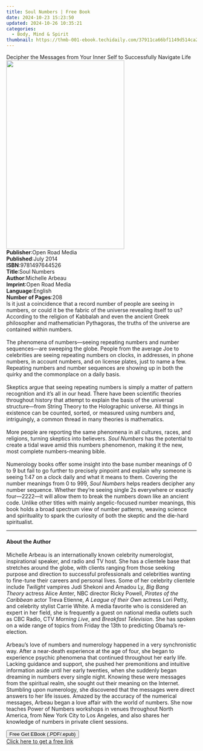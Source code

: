 ```yaml
---
title: Soul Numbers | Free Book
date: 2024-10-23 15:23:50
updated: 2024-10-26 10:35:21
categories:
  - Body, Mind & Spirit
thumbnail: https://thmb-001-ebook.techidaily.com/37911ca66bf1149d514ca20c1a1ea5e277f7560e9883b999b9dc8d4880a49dec.jpg
---
```

<main id="book-container">
  <div class="flex flex-col">
    <div class="book-brief flex-1 py-6 px-4 sm:p-6 md:py-10 md:px-8">
      <!-- brief-->
      <div class="book-brief-main">
        Decipher the Messages from Your Inner Self to Successfully Navigate Life
      </div>
    </div>
    <div
      class="book-meta-info flex-1 grid gap-4 col-start-1 col-end-3 row-start-1 sm:mb-6 sm:grid-cols-4 lg:gap-6 lg:col-start-2 lg:row-end-6 lg:row-span-6 lg:mb-0"
    >
      <div
        class="book-meta-info-left place-content-center mt-4 p-4 text-sm leading-6 col-start-2 col-span-2 dark:text-slate-400"
      >
        <img
          class="w-full h-500 object-cover rounded-lg sm:h-255 sm:col-span-2 lg:col-span-full"
          src="https://img-001-ebook.techidaily.com/e72a3e109a799f588c4facf109304f75baf8c9a85ace12b079ab1cb1e49799e9.jpg"
          alt=""
          width="312"
          height="500"
        />
      </div>
      <div
        class="book-meta-info-right mt-2 col-start-1 row-start-2 col-span-3 self-center"
      >
        <!-- meta data  -->
        <div class="flex flex-col px-4 md:px-8">
          <div class="flex-1">
            <strong>Publisher</strong>:<span class="px-2">Open Road Media</span>
          </div>
          <div class="flex-1">
            <strong>Published</strong>:<span class="px-2">July 2014</span>
          </div>
          <div class="flex-1">
            <strong>ISBN</strong>:<span class="px-2">9781497644526</span>
          </div>
          <div class="flex-1">
            <strong>Title</strong>:<span class="px-2">Soul Numbers</span>
          </div>
          <div class="flex-1">
            <strong>Author</strong>:<span class="px-2">Michelle Arbeau</span>
          </div>
          <div class="flex-1">
            <strong>Imprint</strong>:<span class="px-2">Open Road Media</span>
          </div>
          <div class="flex-1">
            <strong>Language</strong>:<span class="px-2">English</span>
          </div>
          <div class="flex-1">
            <strong>Number of Pages</strong>:<span class="px-2">208</span>
          </div>
        </div>
      </div>
    </div>
    <div class="book-description flex-1 py-6 px-4 sm:p-6 md:py-10 md:px-8">
      <div class="book-description-main">
        <div accordion-content="" id="description">
          Is it just a coincidence that a record number of people are seeing in
          numbers, or could it be the fabric of the universe revealing itself to
          us? According to the religion of Kabbalah and even the ancient Greek
          philosopher and mathematician Pythagoras, the truths of the universe
          are contained within numbers.<br /><br />
          The phenomena of numbers—seeing repeating numbers and number
          sequences—are sweeping the globe. People from the average Joe to
          celebrities are seeing repeating numbers on clocks, in addresses, in
          phone numbers, in account numbers, and on license plates, just to name
          a few. Repeating numbers and number sequences are showing up in both
          the quirky and the commonplace on a daily basis.<br /><br />
          Skeptics argue that seeing repeating numbers is simply a matter of
          pattern recognition and it’s all in our head. There have been
          scientific theories throughout history that attempt to explain the
          basis of the universal structure—from String Theory to the Holographic
          universe. All things in existence can be counted, sorted, or measured
          using numbers and, intriguingly, a common thread in many theories is
          mathematics.<br /><br />
          More people are reporting the same phenomena in all cultures, races,
          and religions, turning skeptics into believers.&nbsp;<i
            >Soul Numbers</i
          >&nbsp;has the potential to create a tidal wave amid this numbers
          phenomenon, making it the new, most complete numbers-meaning bible.<br /><br />
          Numerology books offer some insight into the base number meanings of 0
          to 9 but fail to go further to precisely pinpoint and explain why
          someone is seeing 1:47 on a clock daily and what it means to them.
          Covering the number meanings from 0 to 999,<i>&nbsp;Soul Numbers</i
          >&nbsp;helps readers decipher any number sequence. Whether they’re
          seeing single 2s everywhere or exactly four—2222—it will allow them to
          break the numbers down like an ancient code. Unlike other titles with
          mainly angelic-focused number meanings, this book holds a broad
          spectrum view of number patterns, weaving science and spirituality to
          spark the curiosity of both the skeptic and the die-hard spiritualist.
        </div>
        <div class="accordion-fader"></div>
      </div>
    </div>
    <div class="book-excerpts flex-1 py-6 px-4 sm:p-6 md:py-10 md:px-8">
      <!-- excerpts-->
      <div class="book-excerpts-main">
        <hr />
        <h4 class="placeholder placeholder-heading">
          <span>About the Author</span>
        </h4>
        <p>
          Michelle Arbeau is an internationally known celebrity numerologist,
          inspirational speaker, and radio and TV host. She has a clientele base
          that stretches around the globe, with clients ranging from those
          seeking purpose and direction to successful professionals and
          celebrities wanting to fine-tune their careers and personal lives.
          Some of her celebrity clientele
          include&nbsp;<i>Twilight</i>&nbsp;vampires Judi Shekoni and Amadou
          Ly,&nbsp;<i>Big Bang Theory</i>&nbsp;actress Alice Amter, NBC director
          Ricky Powell,&nbsp;<i>Pirates of the Caribbean</i>&nbsp;actor Treva
          Etienne,&nbsp;<i>A League of their Own</i>&nbsp;actress Lori Petty,
          and celebrity stylist Carrie White. A media favorite who is considered
          an expert in her field, she is frequently a guest on national media
          outlets such as CBC Radio, CTV&nbsp;<i>Morning Live</i>, and&nbsp;<i
            >Breakfast Television</i
          >. She has spoken on a wide range of topics from Friday the 13th to
          predicting Obama’s re-election.<br /><br />Arbeau’s love of numbers
          and numerology happened in a very synchronistic way. After a
          near-death experience at the age of four, she began to experience
          psychic phenomena that continued throughout her early life. Lacking
          guidance and support, she pushed her premonitions and intuitive
          information aside until her early twenties, when she suddenly began
          dreaming in numbers every single night. Knowing these were messages
          from the spiritual realm, she sought out their meaning on the
          Internet. Stumbling upon numerology, she discovered that the messages
          were direct answers to her life issues. Amazed by the accuracy of the
          numerical messages, Arbeau began a love affair with the world of
          numbers. She now teaches Power of Numbers workshops in venues
          throughout North America, from New York City to Los Angeles, and also
          shares her knowledge of numbers in private client sessions.<br />
        </p>
      </div>
    </div>
    <div
      class="book-about-author flex-1 py-6 px-4 sm:p-6 md:py-10 md:px-8"
    ></div>
    <div class="book-free-get flex-1 py-6 px-4 sm:p-6 md:py-10 md:px-8">
      <button
        id="btn-free-get"
        class="bg-blue-500 hover:bg-blue-700 text-white font-bold py-2 px-4 rounded"
      >
        Free Get EBook (.PDF/.epub)
      </button>
      <div id="countdown-display" class="px-2 text-lg mt-2"></div>
      <a
        id="free-link"
        class="hidden bg-blue-500 hover:bg-blue-700 text-white font-bold py-2 px-4 rounded"
        href="https://www.ebooks.com/en-us/book/1736609/soul-numbers/michelle-arbeau/"
        target="_blank"
        >Click here to get a free link</a
      >
    </div>
    <script>
      let countdownTime = 0;
      let countdownInterval = null;
      document
        .getElementById('btn-free-get')
        .addEventListener('click', startCountdown);
      function startCountdown() {
        countdownTime = new Date().getTime() + 60000 * 3;
        countdownInterval = setInterval(updateCountdown, 1000);
        document.getElementById('btn-free-get').disabled = true;
        document
          .getElementById('btn-free-get')
          .classList.add('bg-gray-500', 'cursor-not-allowed');
      }
      function updateCountdown() {
        let currentTime = new Date().getTime();
        let timeLeft = countdownTime - currentTime;
        let secondsLeft = Math.floor(timeLeft / 1000);
        document.getElementById('countdown-display').innerHTML =
          `Remaining time: ${secondsLeft} seconds.`;
        if (secondsLeft <= 0) {
          clearInterval(countdownInterval);
          document.getElementById('btn-free-get').classList.add('hidden');
          document.getElementById('free-link').classList.remove('hidden');
          document.getElementById('countdown-display').innerHTML = '';
        }
      }
    </script>
  </div>
</main>
